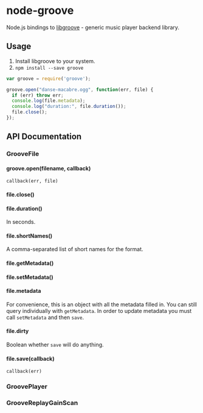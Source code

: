 # node-groove

Node.js bindings to [libgroove](https://github.com/superjoe30/libgroove) -
generic music player backend library.

## Usage

1. Install libgroove to your system.
2. `npm install --save groove`

```js
var groove = require('groove');

groove.open("danse-macabre.ogg", function(err, file) {
  if (err) throw err;
  console.log(file.metadata);
  console.log("duration:", file.duration());
  file.close();
});
```

## API Documentation

### GrooveFile

#### groove.open(filename, callback)

`callback(err, file)`

#### file.close()

#### file.duration()

In seconds.

#### file.shortNames()

A comma-separated list of short names for the format.

#### file.getMetadata()

#### file.setMetadata()

#### file.metadata

For convenience, this is an object with all the metadata filled in.
You can still query individually with `getMetadata`. In order
to update metadata you must call `setMetadata` and then `save`.

#### file.dirty

Boolean whether `save` will do anything.

#### file.save(callback)

`callback(err)`

### GroovePlayer

### GrooveReplayGainScan
